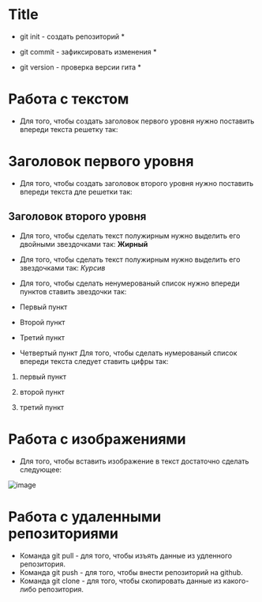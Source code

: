# Title #
* git init - создать репозиторий *
 
* git commit - зафиксировать изменения *

* git version - проверка версии гита *
# Работа с текстом
* Для того, чтобы создать заголовок первого уровня  нужно поставить впереди текста решетку так: 
# Заголовок первого уровня
* Для того, чтобы создать заголовок второго уровня нужно поставить впереди текста дле решетки так: 
## Заголовок второго уровня

* Для того, чтобы сделать текст полужирным нужно выделить его двойными звездочками так: **Жирный**

* Для того, чтобы сделать текст полужирным нужно выделить его звездочками так: *Курсив*

* Для того, чтобы сделать ненумерованый список нужно впереди пунктов ставить звездочки так:
* Первый пункт
* Второй пункт
* Третий пункт
* Четвертый пункт
Для того, чтобы сделать нумерованый список впереди текста следует ставить цифры так:

1. первый пункт

2. второй пункт

3. третий пункт

# Работа с изображениями
* Для того, чтобы вставить изображение в текст достаточно сделать следующее: 

![image](markdown.png)

# Работа с удаленными репозиториями

- Команда git pull - для того, чтобы изъять данные из удленного репозитория.
- Команда git push - для того, чтобы внести репозиторий на github.
- Команда git clone - для того, чтобы скопировать данные из какого-либо репозитория.
